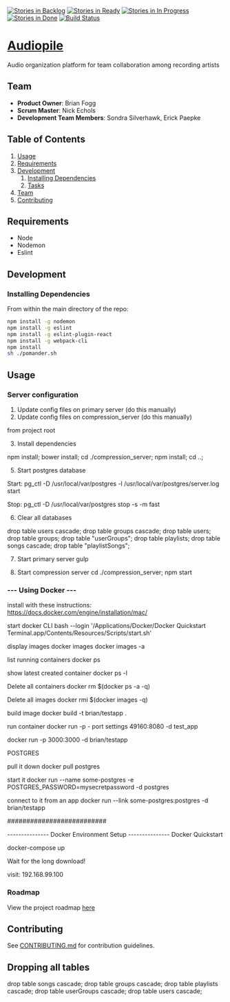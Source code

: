 [![Stories in Backlog](https://badge.waffle.io/BuoyantPyramid/buoyantpyramid.svg?label=backlogy&title=Backlog)](http://waffle.io/BuoyantPyramid/buoyantpyramid)
[![Stories in Ready](https://badge.waffle.io/BuoyantPyramid/buoyantpyramid.svg?label=ready&title=Ready)](http://waffle.io/BuoyantPyramid/buoyantpyramid)
[![Stories in In Progress](https://badge.waffle.io/BuoyantPyramid/buoyantpyramid.svg?label=In%20Progress&title=In%20Progress)](http://waffle.io/BuoyantPyramid/buoyantpyramid)
[![Stories in Done](https://badge.waffle.io/BuoyantPyramid/buoyantpyramid.svg?label=done&title=Done)](http://waffle.io/BuoyantPyramid/buoyantpyramid)
[![Build Status](https://travis-ci.org/BuoyantPyramid/buoyantpyramid.svg?branch=master)](https://travis-ci.org/BuoyantPyramid/buoyantpyramid)

# [Audiopile](https://www.google.com)

Audio organization platform for team collaboration among recording artists

## Team
  - __Product Owner__: Brian Fogg
  - __Scrum Master__: Nick Echols
  - __Development Team Members__: Sondra Silverhawk, Erick Paepke

## Table of Contents

1. [Usage](#Usage)
1. [Requirements](#requirements)
1. [Development](#development)
    1. [Installing Dependencies](#installing-dependencies)
    1. [Tasks](#tasks)
1. [Team](#team)
1. [Contributing](#contributing)


## Requirements

- Node
- Nodemon
- Eslint

## Development

### Installing Dependencies

From within the main directory of the repo:

```sh
npm install -g nodemon
npm install -g eslint
npm install -g eslint-plugin-react
npm install -g webpack-cli
npm install
sh ./pomander.sh
```



## Usage
### Server configuration


1. Update config files on primary server
  (do this manually)
2. Update config files on compression_server
  (do this manually)

from project root

3. Install dependencies

  npm install;
  bower install;
  cd ./compression_server;
  npm install;
  cd ..;


5. Start postgres database
  
  Start:
  pg_ctl -D /usr/local/var/postgres -l /usr/local/var/postgres/server.log start
  
  Stop:
  pg_ctl -D /usr/local/var/postgres stop -s -m fast

6. Clear all databases
  
  drop table users cascade; drop table groups cascade; drop table users; drop table groups; drop table "userGroups"; drop table playlists; drop table songs cascade; drop table "playlistSongs";

7. Start primary server
  gulp

8. Start compression server
  cd ./compression_server;
  npm start

### --- Using Docker ---


install with these instructions:
  https://docs.docker.com/engine/installation/mac/

start docker CLI
  bash --login '/Applications/Docker/Docker Quickstart Terminal.app/Contents/Resources/Scripts/start.sh'

display images
  docker images
  docker images -a

list running containers
  docker ps

show latest created container
  docker ps -l



Delete all containers
  docker rm $(docker ps -a -q)

Delete all images
  docker rmi $(docker images -q)

build image
  docker build -t brian/testapp .

run container
  docker run
    -p - port settings 
    49160:8080
    -d 
    test_app

docker run -p 3000:3000 -d brian/testapp

POSTGRES

pull it down
  docker pull postgres

start it
  docker run --name some-postgres -e POSTGRES_PASSWORD=mysecretpassword -d postgres

connect to it from an app
  docker run --link some-postgres:postgres -d brian/testapp

##########################

--------------- Docker Environment Setup ---------------
Docker Quickstart

docker-compose up

Wait for the long download!

visit: 192.168.99.100


### Roadmap

View the project roadmap [here](https://github.com/BuoyantPyramid/buoyantpyramid/issues)


## Contributing

See [CONTRIBUTING.md](CONTRIBUTING.md) for contribution guidelines.

## Dropping all tables
drop table songs cascade;
drop table groups cascade;
drop table playlists cascade;
drop table userGroups cascade;
drop table users cascade;
